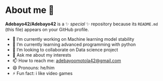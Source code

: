 # About me 👋

**Adebayo42/Adebayo42** is a ✨ _special_ ✨ repository because its `README.md` (this file) appears on your GitHub profile.

- 🔭 I’m currently working on Machine learning model stability
- 🌱 I’m currently learning advanced programming with python
- 👯 I’m looking to collaborate on Data science project
- 💬 Ask me about my interests
- 📫 How to reach me: adebayoomotola42@gmail.com
- 😄 Pronouns: he/him
- ⚡ Fun fact: i like video games
